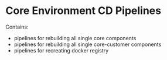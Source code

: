 # Core Environment CD Pipelines

Contains:

- pipelines for rebuilding all single core components
- pipelines for rebuilding all single core-customer components
- pipelines for recreating docker registry